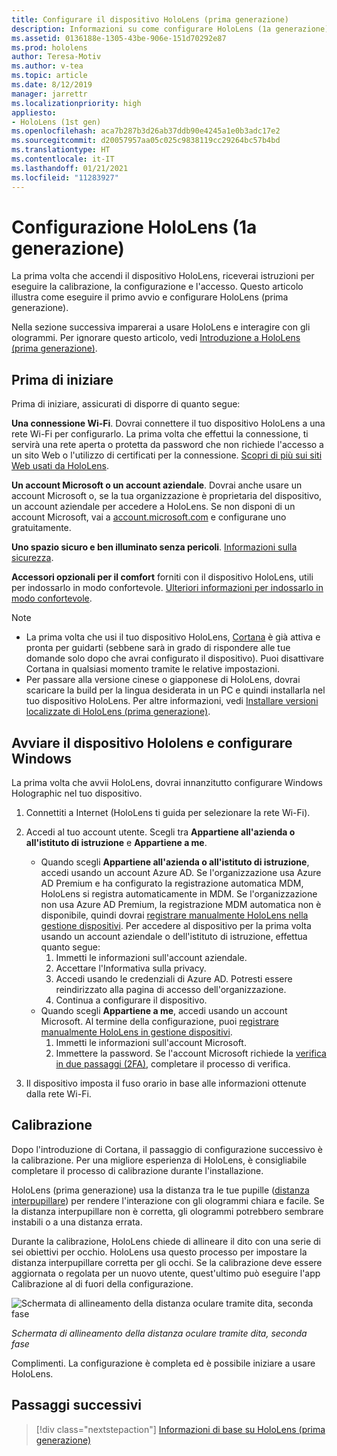 ```yaml
---
title: Configurare il dispositivo HoloLens (prima generazione)
description: Informazioni su come configurare HoloLens (1a generazione) per la prima volta in una rete Wi-Fi con un account Microsoft (MSA) o un account di Azure Active Directory (AAD).
ms.assetid: 0136188e-1305-43be-906e-151d70292e87
ms.prod: hololens
author: Teresa-Motiv
ms.author: v-tea
ms.topic: article
ms.date: 8/12/2019
manager: jarrettr
ms.localizationpriority: high
appliesto:
- HoloLens (1st gen)
ms.openlocfilehash: aca7b287b3d26ab37ddb90e4245a1e0b3adc17e2
ms.sourcegitcommit: d20057957aa05c025c9838119cc29264bc57b4bd
ms.translationtype: HT
ms.contentlocale: it-IT
ms.lasthandoff: 01/21/2021
ms.locfileid: "11283927"
---
```

# Configurazione HoloLens (1a generazione)

La prima volta che accendi il dispositivo HoloLens, riceverai istruzioni per eseguire la calibrazione, la configurazione e l'accesso.  Questo articolo illustra come eseguire il primo avvio e configurare HoloLens (prima generazione).

Nella sezione successiva imparerai a usare HoloLens e interagire con gli ologrammi. Per ignorare questo articolo, vedi [Introduzione a HoloLens (prima generazione)](hololens1-basic-usage.md).

## Prima di iniziare

Prima di iniziare, assicurati di disporre di quanto segue:

**Una connessione Wi-Fi**. Dovrai connettere il tuo dispositivo HoloLens a una rete Wi-Fi per configurarlo. La prima volta che effettui la connessione, ti servirà una rete aperta o protetta da password che non richiede l'accesso a un sito Web o l'utilizzo di certificati per la connessione. [Scopri di più sui siti Web usati da HoloLens](hololens-offline.md).

**Un account Microsoft o un account aziendale**. Dovrai anche usare un account Microsoft o, se la tua organizzazione è proprietaria del dispositivo, un account aziendale per accedere a HoloLens. Se non disponi di un account Microsoft, vai a [account.microsoft.com](https://account.microsoft.com) e configurane uno gratuitamente.

**Uno spazio sicuro e ben illuminato senza pericoli**. [Informazioni sulla sicurezza](https://go.microsoft.com/fwlink/p/?LinkId=746661).

**Accessori opzionali per il comfort** forniti con il dispositivo HoloLens, utili per indossarlo in modo confortevole. [Ulteriori informazioni per indossarlo in modo confortevole](https://support.microsoft.com/help/12632/hololens-fit-your-hololens).

> [!NOTE]
>  
> - La prima volta che usi il tuo dispositivo HoloLens, [Cortana](hololens-cortana.md) è già attiva e pronta per guidarti (sebbene sarà in grado di rispondere alle tue domande solo dopo che avrai configurato il dispositivo). Puoi disattivare Cortana in qualsiasi momento tramite le relative impostazioni.
> - Per passare alla versione cinese o giapponese di HoloLens, dovrai scaricare la build per la lingua desiderata in un PC e quindi installarla nel tuo dispositivo HoloLens. Per altre informazioni, vedi [Installare versioni localizzate di HoloLens (prima generazione)](hololens1-install-localized.md).

## Avviare il dispositivo Hololens e configurare Windows

La prima volta che avvii HoloLens, dovrai innanzitutto configurare Windows Holographic nel tuo dispositivo.

1. Connettiti a Internet (HoloLens ti guida per selezionare la rete Wi-Fi).

1. Accedi al tuo account utente. Scegli tra **Appartiene all'azienda o all'istituto di istruzione** e **Appartiene a me**.
    - Quando scegli **Appartiene all'azienda o all'istituto di istruzione**, accedi usando un account Azure AD. Se l'organizzazione usa Azure AD Premium e ha configurato la registrazione automatica MDM, HoloLens si registra automaticamente in MDM. Se l'organizzazione non usa Azure AD Premium, la registrazione MDM automatica non è disponibile, quindi dovrai [registrare manualmente HoloLens nella gestione dispositivi](hololens-enroll-mdm.md#different-ways-to-enroll). Per accedere al dispositivo per la prima volta usando un account aziendale o dell'istituto di istruzione, effettua quanto segue:
        1. Immetti le informazioni sull'account aziendale.
        1. Accettare l'Informativa sulla privacy.
        1. Accedi usando le credenziali di Azure AD. Potresti essere reindirizzato alla pagina di accesso dell'organizzazione.
        1. Continua a configurare il dispositivo.
    - Quando scegli **Appartiene a me**, accedi usando un account Microsoft. Al termine della configurazione, puoi [registrare manualmente HoloLens in gestione dispositivi](hololens-enroll-mdm.md#different-ways-to-enroll).
        1. Immetti le informazioni sull'account Microsoft.
        1. Immettere la password. Se l'account Microsoft richiede la [verifica in due passaggi (2FA)](https://blogs.technet.microsoft.com/microsoft_blog/2013/04/17/microsoft-account-gets-more-secure/), completare il processo di verifica.

1. Il dispositivo imposta il fuso orario in base alle informazioni ottenute dalla rete Wi-Fi.

## Calibrazione

Dopo l'introduzione di Cortana, il passaggio di configurazione successivo è la calibrazione. Per una migliore esperienza di HoloLens, è consigliabile completare il processo di calibrazione durante l'installazione.

HoloLens (prima generazione) usa la distanza tra le tue pupille ([distanza interpupillare](https://en.wikipedia.org/wiki/Interpupillary_distance)) per rendere l'interazione con gli ologrammi chiara e facile. Se la distanza interpupillare non è corretta, gli ologrammi potrebbero sembrare instabili o a una distanza errata.

Durante la calibrazione, HoloLens chiede di allineare il dito con una serie di sei obiettivi per occhio. HoloLens usa questo processo per impostare la distanza interpupillare corretta per gli occhi. Se la calibrazione deve essere aggiornata o regolata per un nuovo utente, quest'ultimo può eseguire l'app Calibrazione al di fuori della configurazione.

![Schermata di allineamento della distanza oculare tramite dita, seconda fase](./images/ipd-finger-alignment-300px.jpg)

*Schermata di allineamento della distanza oculare tramite dita, seconda fase*

Complimenti. La configurazione è completa ed è possibile iniziare a usare HoloLens.

## Passaggi successivi

> [!div class="nextstepaction"]
> [Informazioni di base su HoloLens (prima generazione)](hololens1-basic-usage.md)
